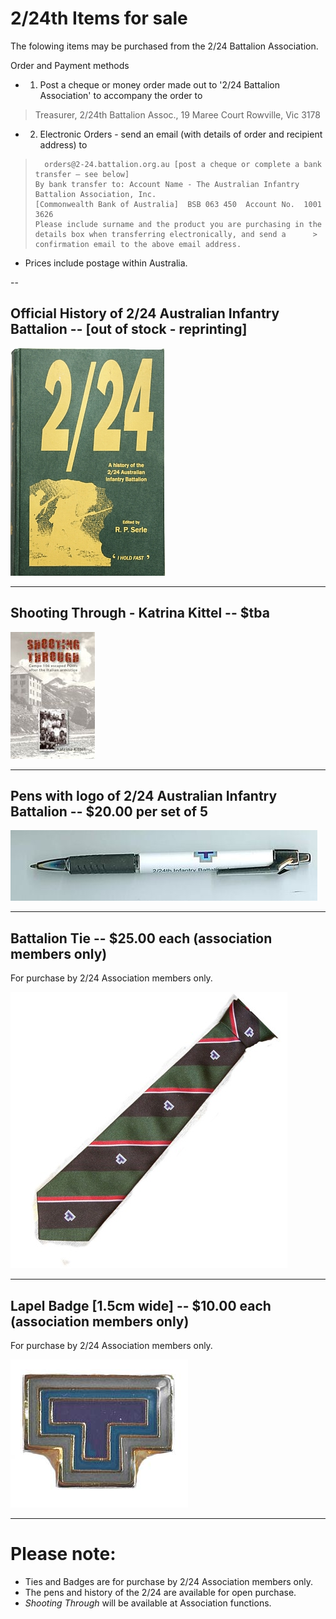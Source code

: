 

#  2/24th Items for sale

The folowing items may be purchased from the 2/24 Battalion Association.<br>

Order and Payment methods
* 1.	Post a cheque or money order made out to '2/24 Battalion Association' to accompany the order to
>    Treasurer, 2/24th Battalion Assoc.,
>    19 Maree Court
>    Rowville, Vic  3178
* 2.	Electronic Orders - send an email (with details of order and recipient address) to
>	    orders@2-24.battalion.org.au [post a cheque or complete a bank transfer – see below]
>     By bank transfer to: Account Name - The Australian Infantry Battalion Association, Inc. 
>     [Commonwealth Bank of Australia]  BSB 063 450  Account No.  1001 3626       
>     Please include surname and the product you are purchasing in the details box when transferring electronically, and send a      > confirmation email to the above email address.

* Prices include postage within Australia.

--
## **Official History of 2/24 Australian Infantry Battalion** -- [out of stock - reprinting]

![Battalion History](images/product/book-r.jpg)


---
## **Shooting Through - Katrina Kittel** -- $tba 
![Shooting Through](images/product/shoot-r.jpg)


---
## **Pens with logo of 2/24 Australian Infantry Battalion** -- $20.00 per set of 5

![Pen](images/product/pen.jpg)


---



## **Battalion Tie** -- $25.00 each (association members only)

For purchase by 2/24 Association members only.

![Battalion Tie](images/product/tie.jpg)


---


## **Lapel Badge** [1.5cm wide] -- $10.00 each (association members only)

For purchase by 2/24 Association members only.

![Lapel Badge](images/product/badge-r.jpg)


---



# Please note:

  * Ties and Badges are for purchase by 2/24 Association members only.
  * The pens and history of the 2/24 are available for open purchase.
  * *Shooting Through* will be available at Association functions.
 

